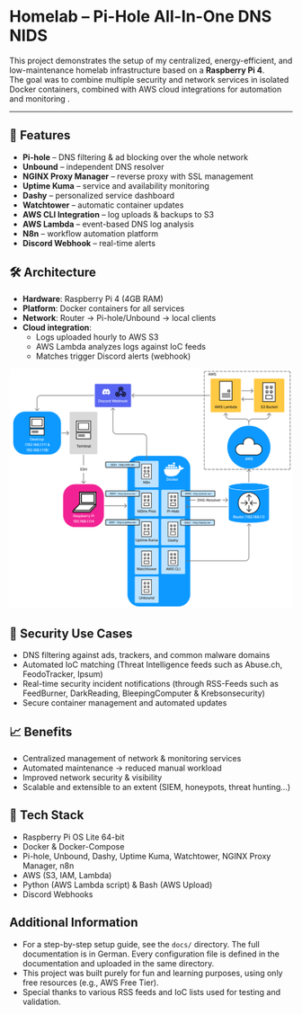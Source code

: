 
# Homelab – Pi-Hole All-In-One DNS NIDS

This project demonstrates the setup of my centralized, energy-efficient, and low-maintenance homelab infrastructure based on a **Raspberry Pi 4**.  
The goal was to combine multiple security and network services in isolated Docker containers, combined with AWS cloud integrations for automation and monitoring . 

---

## 🚀 Features
- **Pi-hole** – DNS filtering & ad blocking over the whole network  
- **Unbound** – independent DNS resolver  
- **NGINX Proxy Manager** – reverse proxy with SSL management  
- **Uptime Kuma** – service and availability monitoring  
- **Dashy** – personalized service dashboard  
- **Watchtower** – automatic container updates  
- **AWS CLI Integration** – log uploads & backups to S3  
- **AWS Lambda** – event-based DNS log analysis  
- **N8n** – workflow automation platform
- **Discord Webhook** – real-time alerts  


## 🛠️ Architecture
- **Hardware**: Raspberry Pi 4 (4GB RAM)  
- **Platform**: Docker containers for all services  
- **Network**: Router → Pi-hole/Unbound → local clients  
- **Cloud integration**:  
  - Logs uploaded hourly to AWS S3  
  - AWS Lambda analyzes logs against IoC feeds  
  - Matches trigger Discord alerts (webhook)

![Diagram](./docs/concept.png) 


## 🔐 Security Use Cases
- DNS filtering against ads, trackers, and common malware domains  
- Automated IoC matching (Threat Intelligence feeds such as Abuse.ch, FeodoTracker, Ipsum)  
- Real-time security incident notifications (through RSS-Feeds such as FeedBurner, DarkReading, BleepingComputer & Krebsonsecurity)
- Secure container management and automated updates  


## 📈 Benefits
- Centralized management of network & monitoring services  
- Automated maintenance → reduced manual workload  
- Improved network security & visibility  
- Scalable and extensible to an extent (SIEM, honeypots, threat hunting...)  


## 📂 Tech Stack
- Raspberry Pi OS Lite 64-bit  
- Docker & Docker-Compose  
- Pi-hole, Unbound, Dashy, Uptime Kuma, Watchtower, NGINX Proxy Manager, n8n  
- AWS (S3, IAM, Lambda)  
- Python (AWS Lambda script) & Bash (AWS Upload)
- Discord Webhooks  


## Additional Information
- For a step-by-step setup guide, see the `docs/` directory. The full documentation is in German. Every configuration file is defined in the documentation and uploaded in the same directory.  
- This project was built purely for fun and learning purposes, using only free resources (e.g., AWS Free Tier).  
- Special thanks to various RSS feeds and IoC lists used for testing and validation.  